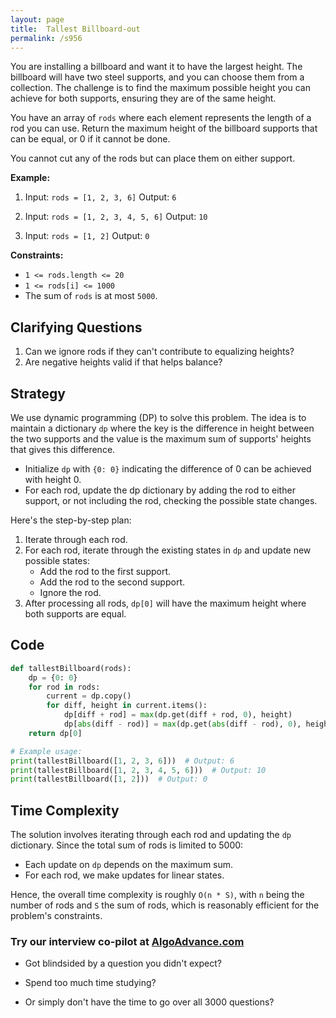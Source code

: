 ```yaml
---
layout: page
title:  Tallest Billboard-out
permalink: /s956
---
```


You are installing a billboard and want it to have the largest height. The billboard will have two steel supports, and you can choose them from a collection. The challenge is to find the maximum possible height you can achieve for both supports, ensuring they are of the same height.

You have an array of `rods` where each element represents the length of a rod you can use. Return the maximum height of the billboard supports that can be equal, or 0 if it cannot be done.

You cannot cut any of the rods but can place them on either support.

**Example:**

1. Input: `rods = [1, 2, 3, 6]`
   Output: `6`
   
2. Input: `rods = [1, 2, 3, 4, 5, 6]`
   Output: `10`
   
3. Input: `rods = [1, 2]`
   Output: `0`

**Constraints:**

- `1 <= rods.length <= 20`
- `1 <= rods[i] <= 1000`
- The sum of `rods` is at most `5000`.

## Clarifying Questions

1. Can we ignore rods if they can't contribute to equalizing heights?
2. Are negative heights valid if that helps balance?

## Strategy

We use dynamic programming (DP) to solve this problem. The idea is to maintain a dictionary `dp` where the key is the difference in height between the two supports and the value is the maximum sum of supports' heights that gives this difference.

- Initialize `dp` with `{0: 0}` indicating the difference of 0 can be achieved with height 0.
- For each rod, update the dp dictionary by adding the rod to either support, or not including the rod, checking the possible state changes.

Here's the step-by-step plan:

1. Iterate through each rod.
2. For each rod, iterate through the existing states in `dp` and update new possible states:
   - Add the rod to the first support.
   - Add the rod to the second support.
   - Ignore the rod.
3. After processing all rods, `dp[0]` will have the maximum height where both supports are equal.

## Code

```python
def tallestBillboard(rods):
    dp = {0: 0}
    for rod in rods:
        current = dp.copy()
        for diff, height in current.items():
            dp[diff + rod] = max(dp.get(diff + rod, 0), height)
            dp[abs(diff - rod)] = max(dp.get(abs(diff - rod), 0), height + min(diff, rod))
    return dp[0]

# Example usage:
print(tallestBillboard([1, 2, 3, 6]))  # Output: 6
print(tallestBillboard([1, 2, 3, 4, 5, 6]))  # Output: 10
print(tallestBillboard([1, 2]))  # Output: 0
```

## Time Complexity

The solution involves iterating through each rod and updating the `dp` dictionary. Since the total sum of rods is limited to 5000:

- Each update on `dp` depends on the maximum sum.
- For each rod, we make updates for linear states.

Hence, the overall time complexity is roughly `O(n * S)`, with `n` being the number of rods and `S` the sum of rods, which is reasonably efficient for the problem's constraints.


### Try our interview co-pilot at [AlgoAdvance.com](https://algoAdvance.com)

- Got blindsided by a question you didn't expect?

- Spend too much time studying?

- Or simply don't have the time to go over all 3000 questions?

